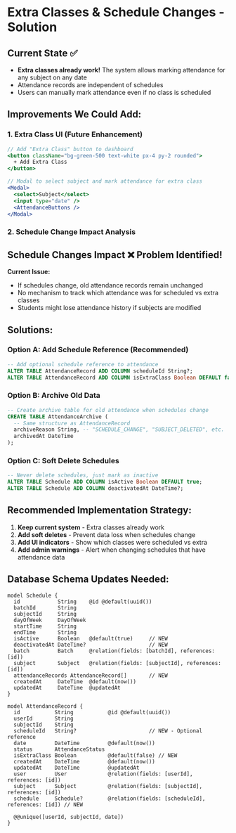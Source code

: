 # Extra Classes & Schedule Changes - Solution

## Current State ✅
- **Extra classes already work!** The system allows marking attendance for any subject on any date
- Attendance records are independent of schedules
- Users can manually mark attendance even if no class is scheduled

## Improvements We Could Add:

### 1. Extra Class UI (Future Enhancement)
```jsx
// Add "Extra Class" button to dashboard
<button className="bg-green-500 text-white px-4 py-2 rounded">
  + Add Extra Class
</button>

// Modal to select subject and mark attendance for extra class
<Modal>
  <select>Subject</select>
  <input type="date" />
  <AttendanceButtons />
</Modal>
```

### 2. Schedule Change Impact Analysis

## Schedule Changes Impact ❌ Problem Identified!

**Current Issue:**
- If schedules change, old attendance records remain unchanged
- No mechanism to track which attendance was for scheduled vs extra classes
- Students might lose attendance history if subjects are modified

## Solutions:

### Option A: Add Schedule Reference (Recommended)
```sql
-- Add optional schedule reference to attendance
ALTER TABLE AttendanceRecord ADD COLUMN scheduleId String?;
ALTER TABLE AttendanceRecord ADD COLUMN isExtraClass Boolean DEFAULT false;
```

### Option B: Archive Old Data
```sql
-- Create archive table for old attendance when schedules change
CREATE TABLE AttendanceArchive (
  -- Same structure as AttendanceRecord
  archiveReason String, -- "SCHEDULE_CHANGE", "SUBJECT_DELETED", etc.
  archivedAt DateTime
);
```

### Option C: Soft Delete Schedules
```sql
-- Never delete schedules, just mark as inactive
ALTER TABLE Schedule ADD COLUMN isActive Boolean DEFAULT true;
ALTER TABLE Schedule ADD COLUMN deactivatedAt DateTime?;
```

## Recommended Implementation Strategy:

1. **Keep current system** - Extra classes already work
2. **Add soft deletes** - Prevent data loss when schedules change
3. **Add UI indicators** - Show which classes were scheduled vs extra
4. **Add admin warnings** - Alert when changing schedules that have attendance data

## Database Schema Updates Needed:
```prisma
model Schedule {
  id            String    @id @default(uuid())
  batchId       String
  subjectId     String
  dayOfWeek     DayOfWeek
  startTime     String
  endTime       String
  isActive      Boolean   @default(true)     // NEW
  deactivatedAt DateTime?                    // NEW
  batch         Batch     @relation(fields: [batchId], references: [id])
  subject       Subject   @relation(fields: [subjectId], references: [id])
  attendanceRecords AttendanceRecord[]       // NEW
  createdAt     DateTime  @default(now())
  updatedAt     DateTime  @updatedAt
}

model AttendanceRecord {
  id           String           @id @default(uuid())
  userId       String
  subjectId    String
  scheduleId   String?                       // NEW - Optional reference
  date         DateTime         @default(now())
  status       AttendanceStatus
  isExtraClass Boolean          @default(false) // NEW
  createdAt    DateTime         @default(now())
  updatedAt    DateTime         @updatedAt
  user         User             @relation(fields: [userId], references: [id])
  subject      Subject          @relation(fields: [subjectId], references: [id])
  schedule     Schedule?        @relation(fields: [scheduleId], references: [id]) // NEW

  @@unique([userId, subjectId, date])
}
```
